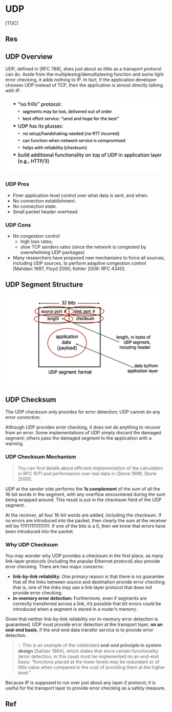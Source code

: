 # UDP

[TOC]



## Res

## UDP Overview
UDP, defined in [RFC 768], does just about as little as a transport protocol can do. Aside from the multiplexing/demultiplexing function and some light error checking, it adds nothing to IP. In fact, if the application developer chooses UDP instead of TCP, then the application is almost directly talking with IP.

![Screenshot 2022-11-20 at 10.21.02 AM](../../../../../../Assets/Pics/Screenshot%202022-11-20%20at%2010.21.02%20AM.png)

### UDP Pros
- Finer application-level control over what data is sent, and when.
- No connection establishment.
- No connection state.
- Small packet header overhead


### UDP Cons
- No congestion control
	- high loss rates;
	- slow TCP senders rates (since the network is congested by overwhelming UDP packages)
- Many researchers have proposed new mechanisms to force all sources, including UDP sources, to perform adaptive congestion control [Mahdavi 1997; Floyd 2000; Kohler 2006: RFC 4340].



## UDP Segment Structure
![Screenshot 2022-11-20 at 10.19.36 AM](../../../../../../Assets/Pics/Screenshot%202022-11-20%20at%2010.19.36%20AM.png)



## UDP Checksum
The UDP checksum only provides for error detection; UDP cannot do any error conrection.

Although UDP provides error checking, it does not do anything to recover from an error. Some implementations of UDP simply discard the damaged segment; others pass the damaged segment to the application with a warning.


### UDP Checksum Mechanism
> You can find details about efficient implementation of the calculation in RFC 1071 and performance over real data in [Stone 1998; Stone 2000].

UDP at the sender side performs the **1s complement** of the sum of all the 16-bit words in the segment, with any overflow encountered during the sum being wrapped around. This result is put in the checksum field of the UDP segment.

At the receiver, all four 16-bit words are added, including the checksum. If no errors are introduced into the packet, then clearly the sum at the receiver will be 1111111111111111. If one of the bits is a 0, then we know that errors have been introduced into the packet.


### Why UDP Checksum
You may wonder why UDP provides a checksum in the first place, as many link-layer protocols (including the popular Ethernet protocol) also provide error checking. There are two major concerns:
- **link-by-link reliability**: One primary reason is that there is no guarantee that all the links between source and destination provide error checking; that is, one of the links may use a link-layer protocol that does not provide error checking. 
- **in-memory error detection:** Furthermore, even if segments are correctly transferred across a link, it’s possible that bit errors could be introduced when a segment is stored in a router’s memory.

Given that neither link-by-link reliability nor in-memory error detection is guaranteed, UDP must provide error detection at the transport layer, **on an end-end basis**, if the end-end data transfer service is to provide error detection. 

> 💡 This is an example of the celebrated **end-end principle in system design** [Saltzer 1984], which states that since certain functionality (error detection, in this case) must be implemented on an end-end basis: “functions placed at the lower levels may be redundant or of little value when compared to the cost of providing them at the higher level.”

Because IP is supposed to run over just about any layer-2 protocol, it is useful for the transport layer to provide error checking as a safety measure. 


## Ref

